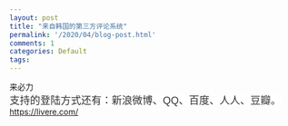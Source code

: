 ```yaml
---
layout: post
title: "来自韩国的第三方评论系统"
permalink: '/2020/04/blog-post.html'
comments: 1
categories: Default
tags: 
---
```

来必力  
<span style='background-color: white; color: #333333; font-family: Cambria, "Microsoft Yahei", sans-serif; font-size: 18px; text-align: justify;'>支持的登陆方式还有：新浪微博、QQ、百度、人人、豆瓣。</span>  
<https://livere.com/>